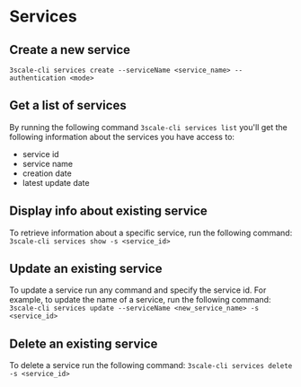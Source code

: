 # Services

## Create a new service

`3scale-cli services create --serviceName <service_name> --authentication <mode>`

## Get a list of services

By running the following command `3scale-cli services list` you'll get the following information about the services you have access to:

- service id
- service name
- creation date
- latest update date

## Display info about existing service

To retrieve information about a specific service, run the following command:
`3scale-cli services show -s <service_id>`

## Update an existing service

To update a service run any command and specify the service id. For example, to update the name of a service, run the following command:
`3scale-cli services update --serviceName <new_service_name> -s <service_id>`

## Delete an existing service

To delete a service run the following command:
`3scale-cli services delete -s <service_id>`
